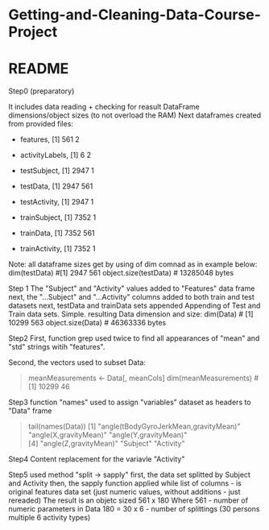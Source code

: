 # Getting-and-Cleaning-Data-Course-Project
# README

Step0 (preparatory)

It includes data reading + checking for reasult DataFrame dimensions/object sizes (to not overload the RAM)
Next dataframes created from provided files:

- features, [1] 561  2
- activityLabels, [1] 6 2

- testSubject, [1] 2947    1
- testData, [1] 2947  561
- testActivity, [1] 2947    1

- trainSubject, [1] 7352    1
- trainData, [1] 7352  561
- trainActivity, [1] 7352    1

Note: all dataframe sizes get by using of dim comnad as in example below:
dim(testData) #[1] 2947  561
object.size(testData) # 13285048 bytes


 
 Step 1
The "Subject" and "Activity" values added to "Features" data frame 
 next, the "...Subject" and "...Activity" columns added to both train and test datasets
 next, testData and trainData sets appended
Appending of Test and Train data sets. Simple.
resulting Data dimension and size:
 dim(Data) # [1] 10299   563
 object.size(Data) # 46363336 bytes
 
 
 Step2
 First, function grep used twice to find all appearances of "mean" and "std"
 strings witih "features".
 
 Second, the vectors used to subset Data:
 > meanMeasurements <- Data[, meanCols]
 > dim(meanMeasurements) # [1] 10299    46
 
 Step3
 function "names" used to assign "variables" dataset  as headers to "Data" frame
 > tail(names(Data))
[1] "angle(tBodyGyroJerkMean,gravityMean)" "angle(X,gravityMean)"                 "angle(Y,gravityMean)"                
[4] "angle(Z,gravityMean)"                 "Subject"                              "Activity"    

 Step4
 Content replacement for the variavle "Activity"
 
 Step5
 used method "split -> sapply"
 first, the data set splitted by Subject and Activity
 then, the sapply function applied while list of columns - is original features data set
 (just numeric values, without additions - just rereaded)
 The result is  an objetc sized 561 x 180
 Where 561 - number of numeric parameters in Data
 180 = 30 x 6  - number of splittings (30 persons multiple 6 activity types)
 
 